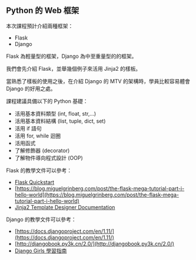 ## Python 的 Web 框架

本次課程預計介紹兩種框架：

* Flask
* Django

Flask 為輕量型的框架，Django 為中至重量型的的框架。

我們會先介紹 Flask，並舉幾個例子來活用 Jinja2 的樣板。

當熟悉了樣板的使用之後，在介紹 Django 的 MTV 的架構時，學員比較容易體會 Django 的好用之處。

課程建議具備以下的 Python 基礎：

* 活用基本資料類型 (int, float, str,...)
* 活用基本資料結構 (list, tuple, dict, set)
* 活用 if 語句
* 活用 for, while 迴圈
* 活用函式 
* 了解修飾器 (decorator)
* 了解物件導向程式設計 (OOP)

Flask 的教學文件可以參考：

* [Flask Quickstart](http://flask.pocoo.org/docs/0.12/quickstart/)
* [https://blog.miguelgrinberg.com/post/the-flask-mega-tutorial-part-i-hello-world](https://blog.miguelgrinberg.com/post/the-flask-mega-tutorial-part-i-hello-world)
* [Jinja2 Template Designer Documentation](http://jinja.pocoo.org/docs/2.9/templates/)

Django 的教學文件可以參考：

* [https://docs.djangoproject.com/en/1.11/](https://docs.djangoproject.com/en/1.11/)
* [http://djangobook.py3k.cn/2.0/](http://djangobook.py3k.cn/2.0/)
* [Django Girls 學習指南](https://djangogirlstaipei.gitbooks.io/django-girls-taipei-tutorial/)